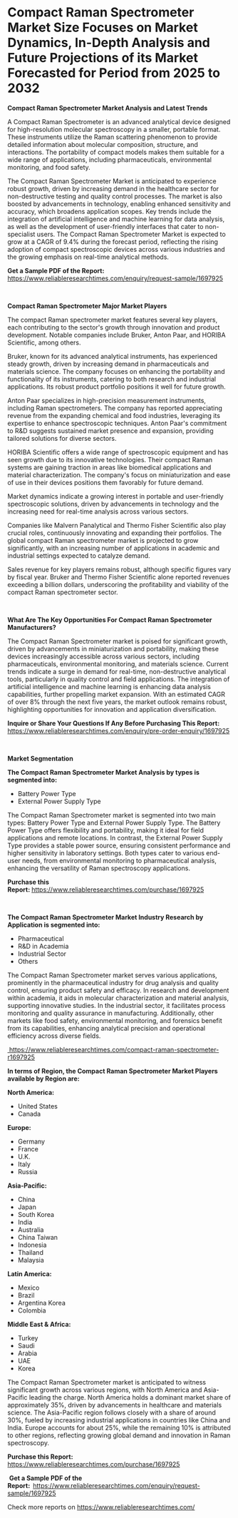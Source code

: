 <p><h1>Compact Raman Spectrometer Market Size Focuses on Market Dynamics, In-Depth Analysis and Future Projections of its Market Forecasted for Period from 2025 to 2032</h1></p><p><strong>Compact Raman Spectrometer Market Analysis and Latest Trends</strong></p>
<p><p>A Compact Raman Spectrometer is an advanced analytical device designed for high-resolution molecular spectroscopy in a smaller, portable format. These instruments utilize the Raman scattering phenomenon to provide detailed information about molecular composition, structure, and interactions. The portability of compact models makes them suitable for a wide range of applications, including pharmaceuticals, environmental monitoring, and food safety.</p><p>The Compact Raman Spectrometer Market is anticipated to experience robust growth, driven by increasing demand in the healthcare sector for non-destructive testing and quality control processes. The market is also boosted by advancements in technology, enabling enhanced sensitivity and accuracy, which broadens application scopes. Key trends include the integration of artificial intelligence and machine learning for data analysis, as well as the development of user-friendly interfaces that cater to non-specialist users. The Compact Raman Spectrometer Market is expected to grow at a CAGR of 9.4% during the forecast period, reflecting the rising adoption of compact spectroscopic devices across various industries and the growing emphasis on real-time analytical methods.</p></p>
<p><strong>Get a Sample PDF of the Report:&nbsp;</strong> <a href="https://www.reliableresearchtimes.com/enquiry/request-sample/1697925?utm_campaign=3190&utm_medium=2&utm_source=Github&utm_content=ia&utm_term=24032025&utm_id=compact-raman-spectrometer">https://www.reliableresearchtimes.com/enquiry/request-sample/1697925</a></p>
<p>&nbsp;</p>
<p><strong>Compact Raman Spectrometer Major Market Players</strong></p>
<p><p>The compact Raman spectrometer market features several key players, each contributing to the sector's growth through innovation and product development. Notable companies include Bruker, Anton Paar, and HORIBA Scientific, among others.</p><p>Bruker, known for its advanced analytical instruments, has experienced steady growth, driven by increasing demand in pharmaceuticals and materials science. The company focuses on enhancing the portability and functionality of its instruments, catering to both research and industrial applications. Its robust product portfolio positions it well for future growth.</p><p>Anton Paar specializes in high-precision measurement instruments, including Raman spectrometers. The company has reported appreciating revenue from the expanding chemical and food industries, leveraging its expertise to enhance spectroscopic techniques. Anton Paar's commitment to R&D suggests sustained market presence and expansion, providing tailored solutions for diverse sectors.</p><p>HORIBA Scientific offers a wide range of spectroscopic equipment and has seen growth due to its innovative technologies. Their compact Raman systems are gaining traction in areas like biomedical applications and material characterization. The company's focus on miniaturization and ease of use in their devices positions them favorably for future demand.</p><p>Market dynamics indicate a growing interest in portable and user-friendly spectroscopic solutions, driven by advancements in technology and the increasing need for real-time analysis across various sectors.</p><p>Companies like Malvern Panalytical and Thermo Fisher Scientific also play crucial roles, continuously innovating and expanding their portfolios. The global compact Raman spectrometer market is projected to grow significantly, with an increasing number of applications in academic and industrial settings expected to catalyze demand.</p><p>Sales revenue for key players remains robust, although specific figures vary by fiscal year. Bruker and Thermo Fisher Scientific alone reported revenues exceeding a billion dollars, underscoring the profitability and viability of the compact Raman spectrometer sector.</p></p>
<p>&nbsp;</p>
<p><strong>What Are The Key Opportunities For Compact Raman Spectrometer Manufacturers?</strong></p>
<p><p>The Compact Raman Spectrometer market is poised for significant growth, driven by advancements in miniaturization and portability, making these devices increasingly accessible across various sectors, including pharmaceuticals, environmental monitoring, and materials science. Current trends indicate a surge in demand for real-time, non-destructive analytical tools, particularly in quality control and field applications. The integration of artificial intelligence and machine learning is enhancing data analysis capabilities, further propelling market expansion. With an estimated CAGR of over 8% through the next five years, the market outlook remains robust, highlighting opportunities for innovation and application diversification.</p></p>
<p><strong>Inquire or Share Your Questions If Any Before Purchasing This Report:</strong> <a href="https://www.reliableresearchtimes.com/enquiry/pre-order-enquiry/1697925?utm_campaign=3190&utm_medium=2&utm_source=Github&utm_content=ia&utm_term=24032025&utm_id=compact-raman-spectrometer">https://www.reliableresearchtimes.com/enquiry/pre-order-enquiry/1697925</a></p>
<p>&nbsp;</p>
<p><strong>Market Segmentation</strong></p>
<p><strong>The Compact Raman Spectrometer Market Analysis by types is segmented into:</strong></p>
<p><ul><li>Battery Power Type</li><li>External Power Supply Type</li></ul></p>
<p><p>The Compact Raman Spectrometer market is segmented into two main types: Battery Power Type and External Power Supply Type. The Battery Power Type offers flexibility and portability, making it ideal for field applications and remote locations. In contrast, the External Power Supply Type provides a stable power source, ensuring consistent performance and higher sensitivity in laboratory settings. Both types cater to various end-user needs, from environmental monitoring to pharmaceutical analysis, enhancing the versatility of Raman spectroscopy applications.</p></p>
<p><strong>Purchase this Report:&nbsp;</strong><a href="https://www.reliableresearchtimes.com/purchase/1697925?utm_campaign=3190&utm_medium=2&utm_source=Github&utm_content=ia&utm_term=24032025&utm_id=compact-raman-spectrometer">https://www.reliableresearchtimes.com/purchase/1697925</a></p>
<p>&nbsp;</p>
<p><strong>The Compact Raman Spectrometer Market Industry Research by Application is segmented into:</strong></p>
<p><ul><li>Pharmaceutical</li><li>R&D in Academia</li><li>Industrial Sector</li><li>Others</li></ul></p>
<p><p>The Compact Raman Spectrometer market serves various applications, prominently in the pharmaceutical industry for drug analysis and quality control, ensuring product safety and efficacy. In research and development within academia, it aids in molecular characterization and material analysis, supporting innovative studies. In the industrial sector, it facilitates process monitoring and quality assurance in manufacturing. Additionally, other markets like food safety, environmental monitoring, and forensics benefit from its capabilities, enhancing analytical precision and operational efficiency across diverse fields.</p></p>
<p><a href="https://www.reliableresearchtimes.com/compact-raman-spectrometer-r1697925?utm_campaign=3190&utm_medium=2&utm_source=Github&utm_content=ia&utm_term=24032025&utm_id=compact-raman-spectrometer">&nbsp;https://www.reliableresearchtimes.com/compact-raman-spectrometer-r1697925</a></p>
<p><strong>In terms of Region, the Compact Raman Spectrometer Market Players available by Region are:</strong></p>
<p>
    <p> <strong> North America: </strong>
        <ul>
            <li>United States</li>
            <li>Canada</li>
        </ul>
        </p> 
    <p> <strong> Europe: </strong>
        <ul>
            <li>Germany</li>
            <li>France</li>
            <li>U.K.</li>
            <li>Italy</li>
            <li>Russia</li>
        </ul>
        </p> 
    <p> <strong> Asia-Pacific: </strong>
        <ul>
            <li>China</li>
            <li>Japan</li>
            <li>South Korea</li>
            <li>India</li>
            <li>Australia</li>
            <li>China Taiwan</li>
            <li>Indonesia</li>
            <li>Thailand</li>
            <li>Malaysia</li>
        </ul>
        </p> 
    <p> <strong> Latin America: </strong>
        <ul>
            <li>Mexico</li>
            <li>Brazil</li>
            <li>Argentina Korea</li>
            <li>Colombia</li>
        </ul>
        </p> 
    <p> <strong> Middle East & Africa: </strong>
        <ul>
            <li>Turkey</li>
            <li>Saudi</li>
            <li>Arabia</li>
            <li>UAE</li>
            <li>Korea</li>
        </ul>
    </p>
    </p>
<p><p>The Compact Raman Spectrometer market is anticipated to witness significant growth across various regions, with North America and Asia-Pacific leading the charge. North America holds a dominant market share of approximately 35%, driven by advancements in healthcare and materials science. The Asia-Pacific region follows closely with a share of around 30%, fueled by increasing industrial applications in countries like China and India. Europe accounts for about 25%, while the remaining 10% is attributed to other regions, reflecting growing global demand and innovation in Raman spectroscopy.</p></p>
<p><strong>Purchase this Report: </strong><a href="https://www.reliableresearchtimes.com/purchase/1697925?utm_campaign=3190&utm_medium=2&utm_source=Github&utm_content=ia&utm_term=24032025&utm_id=compact-raman-spectrometer">https://www.reliableresearchtimes.com/purchase/1697925</a></p>
<p>&nbsp;<strong>Get a Sample PDF of the Report:&nbsp;&nbsp;</strong><a href="https://www.reliableresearchtimes.com/enquiry/request-sample/1697925?utm_campaign=3190&utm_medium=2&utm_source=Github&utm_content=ia&utm_term=24032025&utm_id=compact-raman-spectrometer">https://www.reliableresearchtimes.com/enquiry/request-sample/1697925</a></p>
<p><strong></strong></p>
<p>Check more reports on <a href="https://www.reliableresearchtimes.com/?utm_campaign=3190&utm_medium=2&utm_source=Github&utm_content=ia&utm_term=24032025&utm_id=compact-raman-spectrometer">https://www.reliableresearchtimes.com/</a></p>